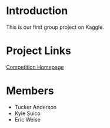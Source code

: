 # Introduction

This is our first group project on Kaggle.

# Project Links

[Competition Homepage](https://www.kaggle.com/c/house-prices-advanced-regression-techniques)

# Members

* Tucker Anderson
* Kyle Suico
* Eric Weise
